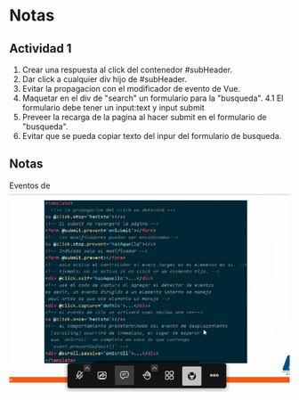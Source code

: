 # Notas
## Actividad 1

1. Crear una respuesta al click del contenedor #subHeader.
2. Dar click a cualquier div hijo de #subHeader.
3. Evitar la propagacion con el modificador de evento de Vue.
4. Maquetar en el div de "search" un formulario para la "busqueda".
 4.1 El formulario debe tener un input:text y input submit
5. Preveer la recarga de la pagina al hacer submit en el formulario de "busqueda".
6. Evitar que se pueda copiar texto del inpur del formulario de busqueda. 

## Notas
Eventos de 
![Alt text](image.png)